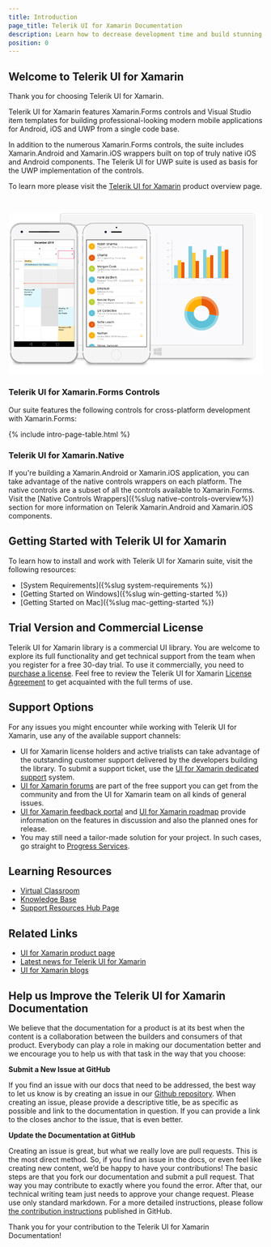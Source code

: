 ```yaml
---
title: Introduction
page_title: Telerik UI for Xamarin Documentation
description: Learn how to decrease development time and build stunning Xamarin apps with Telerik UI for Xamarin controls
position: 0
---
```


## Welcome to Telerik UI for Xamarin

Thank you for choosing Telerik UI for Xamarin.

Telerik UI for Xamarin features Xamarin.Forms controls and Visual Studio item templates for building professional-looking modern mobile applications for Android, iOS and UWP from a single code base. 

In addition to the numerous Xamarin.Forms controls, the suite includes Xamarin.Android and Xamarin.iOS wrappers built on top of truly native iOS and Android components. The Telerik UI for UWP suite is used as basis for the UWP implementation of the controls.
 
To learn more please visit the [Telerik UI for Xamarin](http://www.telerik.com/xamarin-ui) product overview page.

<style>	
/* Xamarin download trial button */	
div#xamarin_trial {	
	text-align: center !important;	
}	

div#xamarin_trial .xamarin_download_btn {		
	color: #fff;	
	background-color: #e74b3c;	
	padding:.44em .9em .52em;	
	font-size: 20px;	
	font-weight:400;	
	letter-spacing:-.025em;	
	position:relative;	
	display:inline-block;	
	line-height:1.2;	
	-webkit-transition:color .2s ease,background-color .2s ease;	
	transition:color .2s ease,background-color .2s ease;	
	border-radius:2px;	
	-webkit-appearance:none;	
	font-family:Metric,Arial,Gadget,sans-serif;	
	text-align:center		
}	
</style>	

<script type="text/javascript">	

function ready(callback){	
    // in case the document is already rendered	
    if (document.readyState!='loading') callback();	
    // modern browsers	
    else if (document.addEventListener) document.addEventListener('DOMContentLoaded', callback);	
    // IE <= 8	
    else document.attachEvent('onreadystatechange', function(){	
        if (document.readyState=='complete') callback();	
    });	
}	

ready(function(){	
	  var mac = navigator.userAgent.match(/(Mac)/i);	
	  var btnWin = document.getElementById("js-btnWin");	
	  var btnOSX = document.getElementById("js-btnOSX");	

	  if (mac) {	  	
		btnOSX.style.display = "inline-block";	
		btnWin.style.display = "none";	
	  } else {	
		btnOSX.style.display = "none";	
		btnWin.style.display = "inline-block";	
	  }	
});	

</script>	

<div id="xamarin_trial">	
<br />	
<a id="js-btnWin" href="https://www.telerik.com/download-trial-file/v2-b/ui-for-xamarin" class="xamarin_download_btn js-btnWin" style="display: none">Download Free Trial</a>	
<a id="js-btnOSX" href="https://www.telerik.com/download-trial-file/v2-b/ui-for-xamarin?file=pkg" class="xamarin_download_btn js-btnOSX" style="display: none">Download Free Trial</a>	
</div>

![Telerik UI for Xamarin](front-image.png)

### Telerik UI for Xamarin.Forms Controls

Our suite features the following controls for cross-platform development with Xamarin.Forms:

{% include intro-page-table.html  %}

### Telerik UI for Xamarin.Native

If you're building a Xamarin.Android or Xamarin.iOS application, you can take advantage of the native controls wrappers on each platform. The native controls are a subset of all the controls available to Xamarin.Forms. Visit the [Native Controls Wrappers]({%slug native-controls-overview%}) section for more information on Telerik Xamarin.Android and Xamarin.iOS components.

## Getting Started with Telerik UI for Xamarin

To learn how to install and work with Telerik UI for Xamarin suite, visit the following resources:

* [System Requirements]({%slug system-requirements %})
* [Getting Started on Windows]({%slug win-getting-started %})
* [Getting Started on Mac]({%slug mac-getting-started %})

## Trial Version and Commercial License

Telerik UI for Xamarin library is a commercial UI library. You are welcome to explore its full functionality and get technical support from the team when you register for a free 30-day trial. To use it commercially, you need to [purchase a license](https://www.telerik.com/purchase/xamarin-ui). Feel free to review the Telerik UI for Xamarin [License Agreement](https://www.telerik.com/purchase/license-agreement/ui-for-xamarin) to get acquainted with the full terms of use.

## Support Options

For any issues you might encounter while working with Telerik UI for Xamarin, use any of the available support channels:

* UI for Xamarin license holders and active trialists can take advantage of the outstanding customer support delivered by the developers building the library. To submit a support ticket, use the [UI for Xamarin dedicated support](https://www.telerik.com/account/support-tickets?pid=1534) system.
* [UI for Xamarin forums](https://www.telerik.com/forums/xamarin) are part of the free support you can get from the community and from the UI for Xamarin team on all kinds of general issues.
* [UI for Xamarin feedback portal](https://feedback.telerik.com/xamarin) and [UI for Xamarin roadmap](https://www.telerik.com/support/whats-new/xamarin-ui/roadmap) provide information on the features in discussion and also the planned ones for release.
* You may still need a tailor-made solution for your project. In such cases, go straight to [Progress Services](https://www.progress.com/services).

## Learning Resources

* [Virtual Classroom](https://progress.exceedlms.com/student/path/369637-telerik-xamarin)
* [Knowledge Base](https://docs.telerik.com/devtools/xamarin/knowledge-base)
* [Support Resources Hub Page](https://www.telerik.com/support/xamarin-ui)

## Related Links

* [UI for Xamarin product page](http://www.telerik.com/xamarin-ui)
* [Latest news for Telerik UI for Xamarin](https://www.telerik.com/support/whats-new/xamarin-ui)
* [UI for Xamarin blogs](https://www.telerik.com/blogs/tag/ui-for-xamarin)

## Help us Improve the Telerik UI for Xamarin Documentation

We believe that the documentation for a product is at its best when the content is a collaboration between the builders and consumers of that product. Everybody can play a role in making our documentation better and we encourage you to help us with that task in the way that you choose:

__Submit a New Issue at GitHub__

If you find an issue with our docs that need to be addressed, the best way to let us know is by creating an issue in our [Github repository](https://github.com/telerik/xamarin-forms-docs/issues?q=is%3Aopen+is%3Aissue). When creating an issue, please provide a descriptive title, be as specific as possible and link to the documentation in question. If you can provide a link to the closes anchor to the issue, that is even better.

__Update the Documentation at GitHub__

Creating an issue is great, but what we really love are pull requests. This is the most direct method.  So, if you find an issue in the docs, or even feel like creating new content, we’d be happy to have your contributions! The basic steps are that you fork our documentation and submit a pull request. That way you may contribute to exactly where you found the error.  After that, our technical writing team just needs to approve your change request. Please use only standard markdown. For a more detailed instructions, please follow [the contribution instructions](https://github.com/telerik/xamarin-forms-docs/blob/master/README.md) published in GitHub.

Thank you for your contribution to the Telerik UI for Xamarin Documentation!
